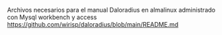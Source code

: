 Archivos necesarios para el manual Daloradius en almalinux administrado con Mysql workbench y access
https://github.com/wirisp/daloradius/blob/main/README.md
